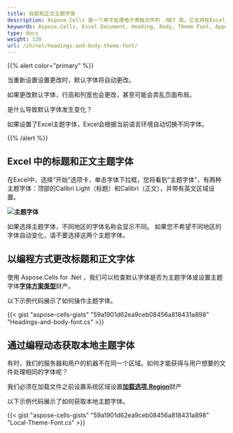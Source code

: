 ```yaml
---
title: 标题和正文主题字体
description: Aspose.Cells 是一个用于处理电子表格文件的 .NET 库。它支持在Excel文档中设置标题和正文主题字体，使用户能够自定义文档的外观和风格。本文将介绍如何使用 Aspose.Cells 库来处理 Excel 文档中的标题和正文主题字体。
keywords: Aspose.Cells, Excel Document, Heading, Body, Theme Font, Appearance, Style
type: docs
weight: 120
url: /zh/net/headings-and-body-theme-font/
---
```

{{% alert color="primary" %}}

当重新设置设置更改时，默认字体将自动更改。

如果更改默认字体，行高和列宽也会更改，甚至可能会弄乱页面布局。

是什么导致默认字体发生变化？

如果设置了Excel主题字体，Excel会根据当前语言环境自动切换不同字体。


{{% /alert %}}

##  **Excel 中的标题和正文主题字体**

在Excel中，选择“开始”选项卡，单击字体下拉框，您将看到“主题字体”，有两种主题字体：顶部的Calibri Light（标题）和Calibri（正文），并带有英文区域设置。

**![主题字体](Theme-Fonts.png)**

如果选择主题字体，不同地区的字体名称会显示不同。
如果您不希望不同地区的字体自动变化，请不要选择这两个主题字体。


##  **以编程方式更改标题和正文字体**
使用 Aspose.Cells for .Net ，我们可以检查默认字体是否为主题字体或设置主题字体[**字体方案类型**](https://reference.aspose.com/cells/net/aspose.cells/font/schemetype/)财产。

以下示例代码展示了如何操作主题字体。

{{< gist "aspose-cells-gists" "59a1901d62ea9ceb08456a818431a898" "Headings-and-body-font.cs" >}}


##  **通过编程动态获取本地主题字体**
有时，我们的服务器和用户的机器不在同一个区域。如何才能获得与用户想要的文件处理相同的字体呢？

我们必须在加载文件之前设置系统区域设置[**加载选项.Region**](https://reference.aspose.com/cells/net/aspose.cells/loadoptions/region/)财产

以下示例代码展示了如何获取本地主题字体。

{{< gist "aspose-cells-gists" "59a1901d62ea9ceb08456a818431a898" "Local-Theme-Font.cs" >}}